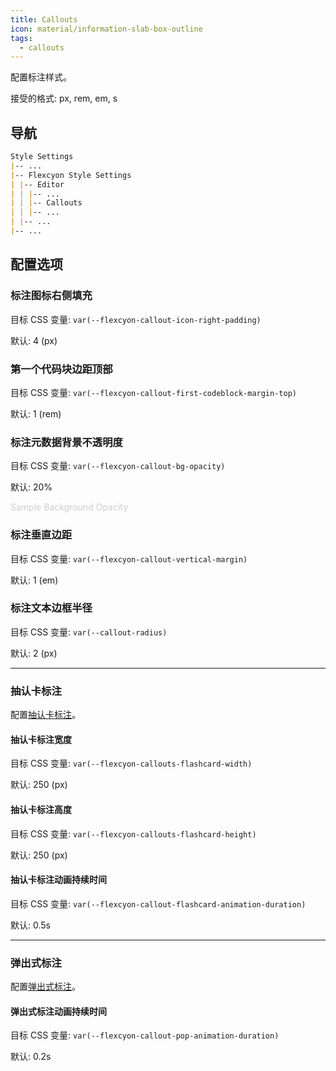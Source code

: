 ```yaml
---
title: Callouts
icon: material/information-slab-box-outline
tags:
  - callouts
---
```


配置标注样式。

接受的格式: px, rem, em, s

## 导航

```md
Style Settings
|-- ...
|-- Flexcyon Style Settings
| |-- Editor
| | |-- ...
| | |-- Callouts
| | |-- ...
| |-- ...
|-- ...
```

## 配置选项

### 标注图标右侧填充

目标 CSS 变量: `var(--flexcyon-callout-icon-right-padding)`

默认: 4 (px)

### 第一个代码块边距顶部

目标 CSS 变量: `var(--flexcyon-callout-first-codeblock-margin-top)`

默认: 1 (rem)

### 标注元数据背景不透明度

目标 CSS 变量: `var(--flexcyon-callout-bg-opacity)`

默认: 20%

<span style="opacity: 20%">Sample Background Opacity</span>

### 标注垂直边距

目标 CSS 变量: `var(--flexcyon-callout-vertical-margin)`

默认: 1 (em)

### 标注文本边框半径

目标 CSS 变量: `var(--callout-radius)`

默认: 2 (px)

---

### 抽认卡标注

配置[抽认卡标注](../../../Callout-Metadata/flashcard.md)。

#### 抽认卡标注宽度

目标 CSS 变量: `var(--flexcyon-callouts-flashcard-width)`

默认: 250 (px)

#### 抽认卡标注高度

目标 CSS 变量: `var(--flexcyon-callouts-flashcard-height)`

默认: 250 (px)

#### 抽认卡标注动画持续时间

目标 CSS 变量: `var(--flexcyon-callout-flashcard-animation-duration)`

默认: 0.5s

---

### 弹出式标注

配置[弹出式标注](../../../Callout-Metadata/popup.md)。

#### 弹出式标注动画持续时间

目标 CSS 变量: `var(--flexcyon-callout-pop-animation-duration)`

默认: 0.2s
